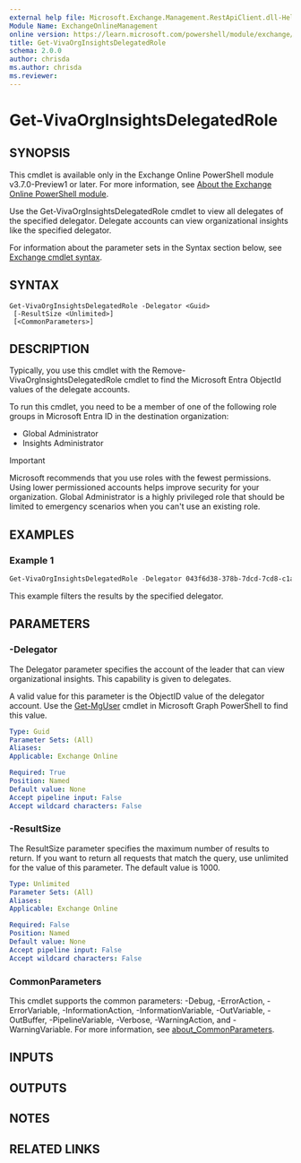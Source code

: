 ```yaml
---
external help file: Microsoft.Exchange.Management.RestApiClient.dll-Help.xml
Module Name: ExchangeOnlineManagement
online version: https://learn.microsoft.com/powershell/module/exchange/get-vivaorginsightsdelegatedrole
title: Get-VivaOrgInsightsDelegatedRole
schema: 2.0.0
author: chrisda
ms.author: chrisda
ms.reviewer:
---
```


# Get-VivaOrgInsightsDelegatedRole

## SYNOPSIS
This cmdlet is available only in the Exchange Online PowerShell module v3.7.0-Preview1 or later. For more information, see [About the Exchange Online PowerShell module](https://aka.ms/exov3-module).

Use the Get-VivaOrgInsightsDelegatedRole cmdlet to view all delegates of the specified delegator. Delegate accounts can view organizational insights like the specified delegator.

For information about the parameter sets in the Syntax section below, see [Exchange cmdlet syntax](https://learn.microsoft.com/powershell/exchange/exchange-cmdlet-syntax).

## SYNTAX

```
Get-VivaOrgInsightsDelegatedRole -Delegator <Guid>
 [-ResultSize <Unlimited>]
 [<CommonParameters>]
```

## DESCRIPTION
Typically, you use this cmdlet with the Remove-VivaOrgInsightsDelegatedRole cmdlet to find the Microsoft Entra ObjectId values of the delegate accounts.

To run this cmdlet, you need to be a member of one of the following role groups in Microsoft Entra ID in the destination organization:

- Global Administrator
- Insights Administrator

> [!IMPORTANT]
> Microsoft recommends that you use roles with the fewest permissions. Using lower permissioned accounts helps improve security for your organization. Global Administrator is a highly privileged role that should be limited to emergency scenarios when you can't use an existing role.

## EXAMPLES

### Example 1
```powershell
Get-VivaOrgInsightsDelegatedRole -Delegator 043f6d38-378b-7dcd-7cd8-c1a901881fa9
```

This example filters the results by the specified delegator.

## PARAMETERS

### -Delegator
The Delegator parameter specifies the account of the leader that can view organizational insights. This capability is given to delegates.

A valid value for this parameter is the ObjectID value of the delegator account. Use the [Get-MgUser](https://learn.microsoft.com/powershell/module/microsoft.graph.users/get-mguser) cmdlet in Microsoft Graph PowerShell to find this value.

```yaml
Type: Guid
Parameter Sets: (All)
Aliases:
Applicable: Exchange Online

Required: True
Position: Named
Default value: None
Accept pipeline input: False
Accept wildcard characters: False
```

### -ResultSize
The ResultSize parameter specifies the maximum number of results to return. If you want to return all requests that match the query, use unlimited for the value of this parameter. The default value is 1000.

```yaml
Type: Unlimited
Parameter Sets: (All)
Aliases:
Applicable: Exchange Online

Required: False
Position: Named
Default value: None
Accept pipeline input: False
Accept wildcard characters: False
```

### CommonParameters
This cmdlet supports the common parameters: -Debug, -ErrorAction, -ErrorVariable, -InformationAction, -InformationVariable, -OutVariable, -OutBuffer, -PipelineVariable, -Verbose, -WarningAction, and -WarningVariable. For more information, see [about_CommonParameters](https://go.microsoft.com/fwlink/p/?LinkID=113216).

## INPUTS

## OUTPUTS

## NOTES

## RELATED LINKS
